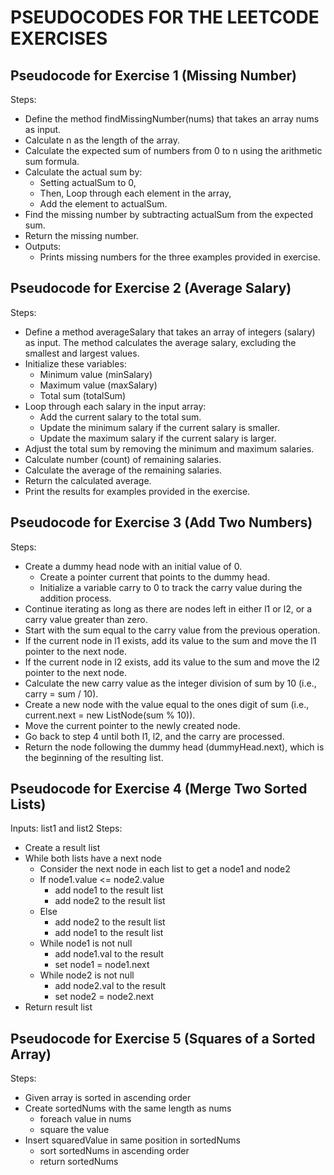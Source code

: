 # PSEUDOCODES FOR THE LEETCODE EXERCISES

## Pseudocode for Exercise 1 (Missing Number)
Steps:
- Define the method findMissingNumber(nums) that takes an array nums as input.
- Calculate n as the length of the array.
- Calculate the expected sum of numbers from 0 to n using the arithmetic sum formula.
- Calculate the actual sum by:
    - Setting actualSum to 0,
    - Then, Loop through each element in the array,
    - Add the element to actualSum.
- Find the missing number by subtracting actualSum from the expected sum.
- Return the missing number.
- Outputs:
   - Prints missing numbers for the three examples provided in exercise.

## Pseudocode for Exercise 2 (Average Salary)
Steps:
- Define a method averageSalary that takes an array of integers (salary) as input. The method calculates the average salary, excluding the smallest and largest values.
- Initialize these variables:
    - Minimum value (minSalary)
    - Maximum value (maxSalary)
    - Total sum (totalSum)
- Loop through each salary in the input array:
   - Add the current salary to the total sum.
   - Update the minimum salary if the current salary is smaller.
   - Update the maximum salary if the current salary is larger.
- Adjust the total sum by removing the minimum and maximum salaries.
- Calculate number (count) of remaining salaries.
- Calculate the average of the remaining salaries.
- Return the calculated average.
- Print the results for examples provided in the exercise.

## Pseudocode for Exercise 3 (Add Two Numbers)
Steps:
- Create a dummy head node with an initial value of 0.
	- Create a pointer current that points to the dummy head.
	- Initialize a variable carry to 0 to track the carry value during the addition process.
- Continue iterating as long as there are nodes left in either l1 or l2, or a carry value greater than zero.
- Start with the sum equal to the carry value from the previous operation.
- If the current node in l1 exists, add its value to the sum and move the l1 pointer to the next node.
- If the current node in l2 exists, add its value to the sum and move the l2 pointer to the next node.
- Calculate the new carry value as the integer division of sum by 10 (i.e., carry = sum / 10).
- Create a new node with the value equal to the ones digit of sum (i.e., current.next = new ListNode(sum % 10)).
- Move the current pointer to the newly created node.
- Go back to step 4 until both l1, l2, and the carry are processed.
- Return the node following the dummy head (dummyHead.next), which is the beginning of the resulting list.

## Pseudocode for Exercise 4 (Merge Two Sorted Lists)
Inputs: list1 and list2
Steps:
- Create a result list
- While both lists have a next node
    - Consider the next node in each list to get a node1 and node2
    - If node1.value <= node2.value
        - add node1 to the result list
        - add node2 to the result list
    - Else
        - add node2 to the result list
        - add node1 to the result list
  - While node1 is not null
     - add node1.val to the result
     - set node1 = node1.next
  - While node2 is not null
     - add node2.val to the result
     - set node2 = node2.next
- Return result list 

## Pseudocode for Exercise 5 (Squares of a Sorted Array)
Steps:
- Given array is sorted in ascending order
- Create sortedNums with the same length as nums
   - foreach value in nums
   - square the value
- Insert squaredValue in same position in sortedNums
   - sort sortedNums in ascending order
   - return sortedNums

